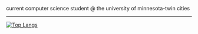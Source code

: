 <p>
current computer science student @ the university of minnesota-twin cities
</p>
<hr />

[![Top Langs](https://github-readme-stats.vercel.app/api/top-langs/?username=a-pillow&langs_count=6)](https://github.com/anuraghazra/github-readme-stats)


